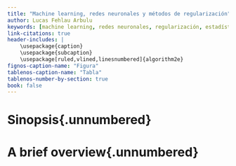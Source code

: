 ```yaml
---
title: "Machine learning, redes neuronales y métodos de regularización"
author: Lucas Fehlau Arbulu
keywords: [machine learning, redes neuronales, regularización, estadística bayesiana]
link-citations: true
header-includes: |
    \usepackage{caption}
    \usepackage{subcaption}
    \usepackage[ruled,vlined,linesnumbered]{algorithm2e}
fignos-caption-name: "Figura"
tablenos-caption-name: "Tabla"
tablenos-number-by-section: true
book: false
---
```


# Sinopsis{.unnumbered}

# A brief overview{.unnumbered}

<!-- LTeX: language=en -->
